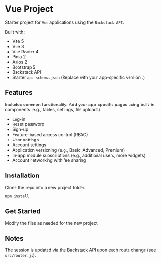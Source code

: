 # Vue Project

Starter project for `Vue` applications using the `Backstack API`.

Built with:

* Vite 5
* Vue 3
* Vue Router 4
* Pinia 2
* Axios 2
* Bootstrap 5
* Backstack API
* Starter `app-schema.json` (Replace with your app-specific version .)

## Features

Includes common functionality. Add your app-specific pages using built-in components (e.g., tables, settings, file uploads)

* Log-in
* Reset password
* Sign-up
* Feature-based access control (RBAC)
* User settings
* Account settings
* Application versioning (e.g., Basic, Advanced, Premium)
* In-app module subscriptions (e.g., additional users, more widgets)
* Account networking with fee sharing


## Installation

Clone the repo into a new project folder.

```sh
npm install
```

## Get Started

Modify the files as needed for the new project. 


## Notes

The session is updated via the Backstack API upon each route change (see `src/router.js`).